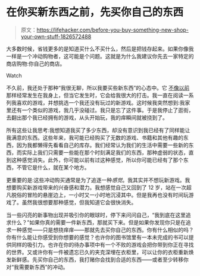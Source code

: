# 在你买新东西之前，先买你自己的东西

> 原文：<https://lifehacker.com/before-you-buy-something-new-shop-your-own-stuff-1826572488>

大多数时候，省钱更多的是知道买什么不买什么，然后是把钱存起来。如果你像我一样是一个冲动购物者，这可能是个问题。这就是为什么我建议你先去一家特定的商店购物:你自己的商店。

Watch

不久前，我还处于那种“我很无聊，所以我要买些新东西”的心态中。它 [不像以前](https://lifehacker.com/how-to-program-your-mind-to-stop-buying-crap-you-don-t-1690268064#_ga=2.237049155.237389095.1528144904-1723114163.1524514905) 那样经常发生在我身上，但当它发生时，它会给我很大的打击。我一直在阅读一系列我喜欢的游戏，并想挑选一个我还没有玩过的新游戏。这时候我突然想到:我家里还有一个类似的游戏，我几乎没碰过。我只是忘了这件事。于是我停止了逛街，去翻出那个我已经拥有的游戏，从头开始玩，我的痒瞬间就被挠到了。

所有这些让我思考:我想知道我买了多少东西，却没有意识到我已经有了同样能让我满意的东西。这些年来，我可能已经购买了无数的游戏、书籍和其他有趣的东西，因为我都懒得先看看自己的库存。我们经常认为我们的生活中需要一些新的东西，而实际上我们只需要一些能在那个时刻满足我们的东西，那种虚弱的状态，直到这种感觉消失。此外，你可能以前有过这种感觉，所以你可能已经有了那个东西，不管它是什么，就在某个地方。

更重要的是:这些冲动购买通常是为了追逐一种*感觉*。我其实并不想玩新游戏。我想要购买新游戏带来的兴奋感和潜力。我想感觉自己又回到了 12 岁，站在一次超凡脱俗的冒险的悬崖边上，一小时又一小时地沉浸其中。但是我再也没有时间玩游戏了。虽然我很想要那种感觉，但我知道它会很快消失。

当一些闪亮的新事物出现并吸引你的眼球时，停下来问问自己，“我到底在这里追求什么？”如果你真的需要一件新东西，那就买下来。但是如果你发现你只是在追求一种感觉——只是想挠痒痒——那就先去买你自己的东西。你有什么相似的吗？你有什么能让你感受到你想要的感觉？也许你的图书馆里有一本未完成的书可以提供同样的吸引力。也许在你的待办事项中有一个不败的游戏会把你带到你正在寻找的世界。又或许你有一件被遗忘已久的夹克深埋在衣柜里，可以让你的衣柜重新焕发新鲜感。先买你自己的东西，我打赌你会找到合适的东西——或者至少转移你对“我需要新东西”的冲动。